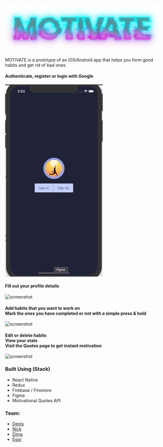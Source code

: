 ![screenshot](readme-assets/logo.jpg)

MOTIVATE is a prototype of an iOS/Android app that helps you form good habits and get rid of bad ones.

#### Authenticate, register or login with Google
![screenshot](readme-assets/Auth.gif)

#### Fill out your profile details

![screenshot](readme-assets/Profile.gif)

#### Add habits that you want to work on<br/>Mark the ones you have completed or not with a simple press & hold

![screenshot](readme-assets/Habits.gif)

#### Edit or delete habits<br/>View your stats<br/>Visit the Quotes page to get instant motivation

![screenshot](readme-assets/Stat.gif)

### Built Using (Stack)
* React Native
* Redux
* Firebase / Firestore
* Figma
* Motivational Quotes API

### Team:

* [Denis](https://github.com/DenisEps)
* [Nick](https://github.com/LamNik324)
* [Dima](https://github.com/Dmitry-Kuprin)
* [Egor](https://github.com/YegorBogdanov)

